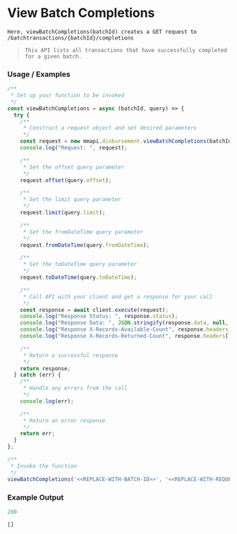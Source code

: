 # View Batch Completions

`Here, viewBatchCompletions(batchId) creates a GET request to /batchtransactions/{batchId}/completions`

> `This API lists all transactions that have successfully completed for a given batch.`

### Usage / Examples

```javascript
/**
 * Set up your function to be invoked
 */
const viewBatchCompletions = async (batchId, query) => {
  try {
    /**
     * Construct a request object and set desired parameters
     */
    const request = new mmapi.disbursement.viewBatchCompletions(batchId);
    console.log("Request: ", request);

    /**
     * Set the offset query parameter
     */
    request.offset(query.offset);

    /**
     * Set the limit query parameter
     */
    request.limit(query.limit);

    /**
     * Set the fromDateTime query parameter
     */
    request.fromDateTime(query.fromDateTime);

    /**
     * Set the toDateTime query parameter
     */
    request.toDateTime(query.toDateTime);

    /**
     * Call API with your client and get a response for your call
     */
    const response = await client.execute(request);
    console.log("Response Status: ", response.status);
    console.log("Response Data: ", JSON.stringify(response.data, null, 4));
    console.log("Response X-Records-Available-Count", response.headers['x-records-available-count']);
    console.log("Response X-Records-Returned-Count", response.headers['x-records-returned-count']);

    /**
     * Return a successful response
     */
    return response;
  } catch (err) {
    /**
     * Handle any errors from the call
     */
    console.log(err);

    /**
     * Return an error response
     */
    return err;
  }
};

/**
 * Invoke the function
 */
viewBatchCompletions('<<REPLACE-WITH-BATCH-ID>>', '<<REPLACE-WITH-REQUEST-QUERY>>');
```

### Example Output

```javascript
200

[]
```
